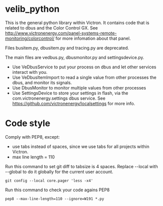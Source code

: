 velib_python
============
This is the general python library within Victron. It contains code that is related to dbus and the Color
Control GX. See http://www.victronenergy.com/panel-systems-remote-monitoring/colorcontrol/ for more
infomation about that panel.

Files  busitem.py, dbusitem.py and tracing.py are deprecated.

The main files are vedbus.py, dbusmonitor.py and settingsdevice.py.

- Use VeDbusService to put your process on dbus and let other services interact with you.
- Use VeDbusItemImport to read a single value from other processes the dbus, and monitor its signals.
- Use DbusMonitor to monitor multiple values from other processes
- Use SettingsDevice to store your settings in flash, via the com.victronenergy.settings dbus service. See
https://github.com/victronenergy/localsettings for more info.

Code style
==========

Comply with PEP8, except:
- use tabs instead of spaces, since we use tabs for all projects within Victron.
- max line length = 110

Run this command to set git diff to tabsize is 4 spaces. Replace --local with --global to do it globally for the current
user account.

    git config --local core.pager 'less -x4'

Run this command to check your code agains PEP8

    pep8 --max-line-length=110 --ignore=W191 *.py

